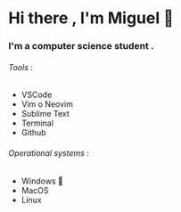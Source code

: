 Hi there , I'm Miguel 👋
=======================
<!--
**MiguelMottaVilca/MiguelMottaVilca** is a ✨ _special_ ✨ repository because its `README.md` (this file) appears on your GitHub profile.

Here are some ideas to get you started:

- 🔭 I’m currently working on ...
- 🌱 I’m currently learning ...
- 👯 I’m looking to collaborate on ...
- 🤔 I’m looking for help with ...
- 💬 Ask me about ...
- 📫 How to reach me: ...
- 😄 Pronouns: ...
- ⚡ Fun fact: ...
-->


### I'm a computer science student .

###### Tools :
  * VSCode
  * Vim o Neovim
  * Sublime Text
  * Terminal 
  * Github

###### Operational systems : 
  * Windows 
  * MacOS
  * Linux
